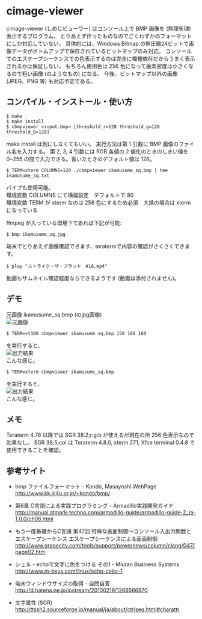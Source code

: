 # cimage-viewer

cimage-viewer (しめじビューワー) はコンソール上で BMP 画像を (無理矢理) 表示するプログラム。
とりあえず作ったものなのでごくわずかのフォーマットにしか対応していない。
具体的には、Windows Bitmap の無圧縮24ビットで画像データがボトムアップで保存されているビットマップのみ対応。
コンソールでのエスケープシーケンスでの色表示するのは完全に機種依存だからうまく表示されるかは保証しない。
もちろん使用色は 256 色になって画素密度は小さくなるので粗い画像 (のようなもの) になる。
今後、ビットマップ以外の画像 (JPEG、PNG 等) も対応予定である。


## コンパイル・インストール・使い方

```
$ make
$ make install
$ cbmpviewer <input.bmp> [threshold_r=128 threshold_g=128 threshold_b=128]
```

make install は別にしなくてもいい。
実行方法は第 1 引数に BMP 画像のファイル名を入力する。
第 2, 3, 4 引数には RGB 各値の 2 値化のときのしきい値を 0~255 の間で入力できる。省いたときのデフォルト値は 128。

```
$ TERM=xterm COLUMNS=120 ./cbmpviewer ikamusume_sq.bmp | tee ikamusume_sq.txt
```

パイプも使用可能。  
環境変数 COLUMNS にて横幅設定　デフォルトで 80  
環境変数 TERM が xterm なのは 256 色にするため必須　大抵の場合は xterm になっている  

ffmpeg が入っている環境下であれば下記が可能:

```
$ bmp ikamusume_sq.jpg
```

端末でとりあえず画像確認できます、teratermで内容の確認がさくさくできます。

```
$ play "ストライク・ザ・ブラッド　#16.mp4"
```

動画もサムネイル確認程度ならできるようです (動画は添付されません)。


## デモ
元画像 ikamusume_sq.bmp (のjpg画像)  
![元画像](https://raw.github.com/kotarot/cimage-viewer/master/ikamusume_sq.jpg)  

```
$ TERM=vt100 cbmpviewer ikamusume_sq.bmp 150 160 160
```

を実行すると、  
![出力結果](https://raw.github.com/kotarot/cimage-viewer/master/Screenshot.png)  
こんな感じ。

```
$ TERM=xterm cbmpviewer ikamusume_sq.bmp
```

を実行すると、  
![出力結果](https://raw.github.com/katakk/CBmpViewer/master/Screenshot256.png)  
こんな感じ。

## メモ
Teraterm 4.76 以降では SGR 38:2;r:g:b が使えるが現在の所 256 色表示なので効果なし。
SGR 38;5;col は Teraterm 4.8.0, xterm 271, Xfce terminal 0.4.8 で使用できることを確認。

## 参考サイト
* bmp ファイルフォーマット - Kondo, Masayoshi WebPage  
http://www.kk.iij4u.or.jp/~kondo/bmp/

* 第6章 C言語による実践プログラミング - Armadillo実践開発ガイド  
http://manual.atmark-techno.com/armadillo-guide/armadillo-guide-2_ja-1.0.0/ch06.html

* もう一度基礎からC言語 第47回 特殊な画面制御～コンソール入出力関数とエスケープシーケンス エスケープシーケンスによる画面制御  
http://www.grapecity.com/tools/support/powernews/column/clang/047/page02.htm

* シェル - echoで文字に色をつける その1 - Miuran Business Systems  
http://www.m-bsys.com/linux/echo-color-1

* 端末ウィンドウサイズの取得 - 自問自答  
http://d.hatena.ne.jp/iostream/20100219/1266566970

* 文字属性 (SGR)  
http://ttssh2.sourceforge.jp/manual/ja/about/ctrlseq.html#charattr

